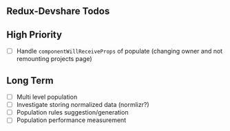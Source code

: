 ## Redux-Devshare Todos

## High Priority
* [ ] Handle `componentWillReceiveProps` of populate (changing owner and not remounting projects page)

## Long Term
* [ ] Multi level population
* [ ] Investigate storing normalized data (normlizr?)
* [ ] Population rules suggestion/generation
* [ ] Population performance measurement
